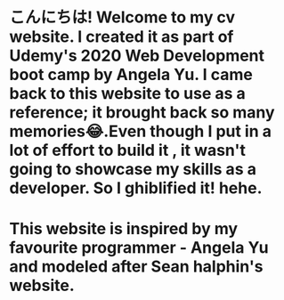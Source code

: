 # こんにちは! Welcome to my cv website. I created it as part of Udemy's 2020 Web Development boot camp by Angela Yu. I came back to this website to use as a reference; it brought back so many memories😂.Even though I put in a lot of effort to build it , it wasn't going to showcase my skills as a developer. So I ghiblified it! hehe.
# This website is inspired by my favourite programmer - Angela Yu and modeled after Sean halphin's website. 